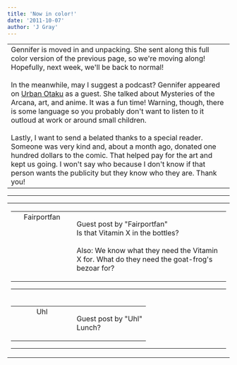 ```yaml
---
title: 'Now in color!'
date: '2011-10-07'
author: 'J Gray'
---
```


<div>
<!-- Main content here -->
<table border="0" class="post"><tbody><tr><td>
   
   <div class="post_body">
       Gennifer is moved in and unpacking. She sent along this full color version of the previous page, so we're moving along! Hopefully, next week, we'll be back to normal!<br><br>In the meanwhile, may I suggest a podcast? Gennifer appeared on <a name="" target="_blank" classname="" class="" href="http://urbanotakucleveland.blogspot.com/2011/09/urban-otaku-podcast-7-shit-list-with.html">Urban Otaku</a> as a guest. She talked about Mysteries of the Arcana, art, and anime. It was a fun time! Warning, though, there is some language so you probably don't want to listen to it outloud at work or around small children.<br><br>Lastly, I want to send a belated thanks to a special reader. Someone was very kind and, about a month ago, donated one hundred dollars to the comic. That helped pay for the art and kept us going. I won't say who because I don't know if that person wants the publicity but they know who they are. Thank you!<br>
   </div>
   </td></tr>
   </tbody></table><hr><table style="width:100%; border:0;" class="comment_table"><tbody><tr><td width="100%"><a name=""> </a><div style="width:100%;" class="comment"><table border="0" width="100%"><tbody><tr><td align="center" valign="top" width="125">
<span class="comment_title"><center>Fairportfan<br></center><a name="797">&nbsp;</a></span><br>
<center><img src="https://www.gravatar.com/avatar.php?gravatar_id=eadfaff19262636d50b2afcca4ef4582&amp;default=http%3A%2F%2Fmysteriesofthearcana.com%2Ftemplates%2Fmain%2Fimages%2Favatar.gif&amp;size=80&amp;rating=g" border="0" alt=""></center>
</td>
<td valign="top">


<p class="comment_text"> </p><p class="comment_text"><span class="forum_info">Guest post by "Fairportfan"</span><br> Is that Vitamin X in the bottles?
<br>
<br>Also: We know what they need the Vitamin X for.  What do they need the goat-frog's bezoar for?</p>
 

</td></tr></tbody></table>
<hr></div></td></tr><tr><td width="100%"><a name=""> </a><div style="width:100%;" class="comment"><table border="0" width="100%"><tbody><tr><td align="center" valign="top" width="125">
<span class="comment_title"><center>Uhl<br></center><a name="798">&nbsp;</a></span><br>
<center><img src="https://www.gravatar.com/avatar.php?gravatar_id=e97cdf9829a7ba88e5e10e1f4633b131&amp;default=http%3A%2F%2Fmysteriesofthearcana.com%2Ftemplates%2Fmain%2Fimages%2Favatar.gif&amp;size=80&amp;rating=g" border="0" alt=""></center>
</td>
<td valign="top">


<p class="comment_text"> </p><p class="comment_text"><span class="forum_info">Guest post by "Uhl"</span><br> Lunch?</p>
 

</td></tr></tbody></table>
<hr></div></td></tr></tbody></table>
<!-- End main content -->
              </div>
